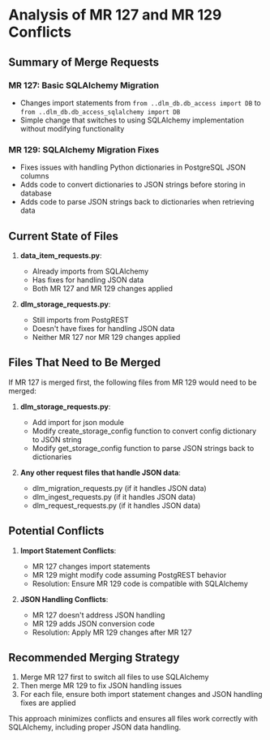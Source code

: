 # Analysis of MR 127 and MR 129 Conflicts

## Summary of Merge Requests

### MR 127: Basic SQLAlchemy Migration
- Changes import statements from `from ..dlm_db.db_access import DB` to `from ..dlm_db.db_access_sqlalchemy import DB`
- Simple change that switches to using SQLAlchemy implementation without modifying functionality

### MR 129: SQLAlchemy Migration Fixes
- Fixes issues with handling Python dictionaries in PostgreSQL JSON columns
- Adds code to convert dictionaries to JSON strings before storing in database
- Adds code to parse JSON strings back to dictionaries when retrieving data

## Current State of Files

1. **data_item_requests.py**: 
   - Already imports from SQLAlchemy
   - Has fixes for handling JSON data
   - Both MR 127 and MR 129 changes applied

2. **dlm_storage_requests.py**:
   - Still imports from PostgREST
   - Doesn't have fixes for handling JSON data
   - Neither MR 127 nor MR 129 changes applied

## Files That Need to Be Merged

If MR 127 is merged first, the following files from MR 129 would need to be merged:

1. **dlm_storage_requests.py**:
   - Add import for json module
   - Modify create_storage_config function to convert config dictionary to JSON string
   - Modify get_storage_config function to parse JSON strings back to dictionaries

2. **Any other request files that handle JSON data**:
   - dlm_migration_requests.py (if it handles JSON data)
   - dlm_ingest_requests.py (if it handles JSON data)
   - dlm_request_requests.py (if it handles JSON data)

## Potential Conflicts

1. **Import Statement Conflicts**:
   - MR 127 changes import statements
   - MR 129 might modify code assuming PostgREST behavior
   - Resolution: Ensure MR 129 code is compatible with SQLAlchemy

2. **JSON Handling Conflicts**:
   - MR 127 doesn't address JSON handling
   - MR 129 adds JSON conversion code
   - Resolution: Apply MR 129 changes after MR 127

## Recommended Merging Strategy

1. Merge MR 127 first to switch all files to use SQLAlchemy
2. Then merge MR 129 to fix JSON handling issues
3. For each file, ensure both import statement changes and JSON handling fixes are applied

This approach minimizes conflicts and ensures all files work correctly with SQLAlchemy, including proper JSON data handling.